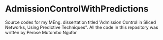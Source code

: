 # AdmissionControlWithPredictions
Source codes for my MEng. dissertation titled 'Admission Control in Sliced Networks, Using Predictive Techniques".
All the code in this repository was written by Perose Mutombo Ngufor
